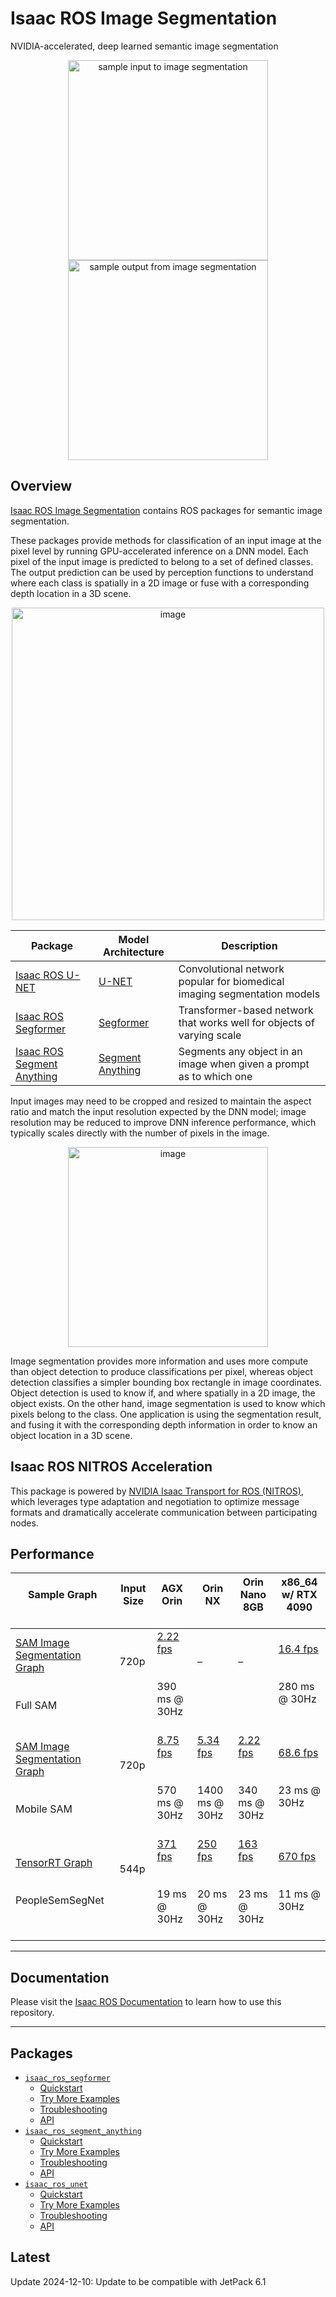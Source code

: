 # Isaac ROS Image Segmentation

NVIDIA-accelerated, deep learned semantic image segmentation

<div align="center"><img alt="sample input to image segmentation" src="https://media.githubusercontent.com/media/NVIDIA-ISAAC-ROS/.github/main/resources/isaac_ros_docs/repositories_and_packages/isaac_ros_image_segmentation/isaac_ros_image_segmentation_example.png/" width="320px"/>
<img alt="sample output from image segmentation" src="https://media.githubusercontent.com/media/NVIDIA-ISAAC-ROS/.github/main/resources/isaac_ros_docs/repositories_and_packages/isaac_ros_image_segmentation/isaac_ros_image_segmentation_example_seg.png/" width="320px"/></div>

## Overview

[Isaac ROS Image Segmentation](https://github.com/NVIDIA-ISAAC-ROS/isaac_ros_image_segmentation) contains ROS packages for semantic image segmentation.

These packages provide methods for classification of an input image
at the pixel level by running GPU-accelerated inference on a DNN model.
Each pixel of the input image is predicted to belong to a set of defined classes.
The output prediction can be used by perception functions to understand where each
class is spatially in a 2D image or fuse with a corresponding depth location in a 3D scene.

<div align="center"><a class="reference internal image-reference" href="https://media.githubusercontent.com/media/NVIDIA-ISAAC-ROS/.github/main/resources/isaac_ros_docs/repositories_and_packages/isaac_ros_image_segmentation/isaac_ros_image_segmentation_nodegraph.png/"><img alt="image" src="https://media.githubusercontent.com/media/NVIDIA-ISAAC-ROS/.github/main/resources/isaac_ros_docs/repositories_and_packages/isaac_ros_image_segmentation/isaac_ros_image_segmentation_nodegraph.png/" width="500px"/></a></div>

| Package                                                                                                                                                                  | Model Architecture                                | Description                                                              |
|--------------------------------------------------------------------------------------------------------------------------------------------------------------------------|---------------------------------------------------|--------------------------------------------------------------------------|
| [Isaac ROS U-NET](https://nvidia-isaac-ros.github.io/repositories_and_packages/isaac_ros_image_segmentation/isaac_ros_unet/index.html#quickstart)                        | [U-NET](https://en.wikipedia.org/wiki/U-Net)      | Convolutional network popular for biomedical imaging segmentation models |
| [Isaac ROS Segformer](https://nvidia-isaac-ros.github.io/repositories_and_packages/isaac_ros_image_segmentation/isaac_ros_segformer/index.html#quickstart)               | [Segformer](https://arxiv.org/abs/2105.15203)     | Transformer-based network that works well for objects of varying scale   |
| [Isaac ROS Segment Anything](https://nvidia-isaac-ros.github.io/repositories_and_packages/isaac_ros_image_segmentation/isaac_ros_segment_anything/index.html#quickstart) | [Segment Anything](https://segment-anything.com/) | Segments any object in an image when given a prompt as to which one      |

Input images may need to be cropped and resized to maintain the aspect ratio and match the input
resolution expected by the DNN model; image resolution may be reduced to improve
DNN inference performance, which typically scales directly with the
number of pixels in the image.

<div align="center"><a class="reference internal image-reference" href="https://media.githubusercontent.com/media/NVIDIA-ISAAC-ROS/.github/main/resources/isaac_ros_docs/repositories_and_packages/isaac_ros_image_segmentation/isaac_ros_image_segmentation_example_bboxseg.png/"><img alt="image" src="https://media.githubusercontent.com/media/NVIDIA-ISAAC-ROS/.github/main/resources/isaac_ros_docs/repositories_and_packages/isaac_ros_image_segmentation/isaac_ros_image_segmentation_example_bboxseg.png/" width="320px"/></a></div>

Image segmentation provides more information and uses more compute than
object detection to produce classifications per pixel, whereas object
detection classifies a simpler bounding box rectangle in image
coordinates. Object detection is used to know if, and where spatially in
a 2D image, the object exists. On the other hand, image segmentation is used to know which
pixels belong to the class. One application is using the segmentation result, and fusing it with the corresponding depth
information in order to know an object location in a 3D scene.

## Isaac ROS NITROS Acceleration

This package is powered by [NVIDIA Isaac Transport for ROS (NITROS)](https://developer.nvidia.com/blog/improve-perception-performance-for-ros-2-applications-with-nvidia-isaac-transport-for-ros/), which leverages type adaptation and negotiation to optimize message formats and dramatically accelerate communication between participating nodes.

## Performance

| Sample Graph<br/><br/>                                                                                                                                                                                                                  | Input Size<br/><br/>     | AGX Orin<br/><br/>                                                                                                                                                   | Orin NX<br/><br/>                                                                                                                                                    | Orin Nano 8GB<br/><br/>                                                                                                                                               | x86_64 w/ RTX 4090<br/><br/>                                                                                                                                        |
|-----------------------------------------------------------------------------------------------------------------------------------------------------------------------------------------------------------------------------------------|--------------------------|----------------------------------------------------------------------------------------------------------------------------------------------------------------------|----------------------------------------------------------------------------------------------------------------------------------------------------------------------|-----------------------------------------------------------------------------------------------------------------------------------------------------------------------|---------------------------------------------------------------------------------------------------------------------------------------------------------------------|
| [SAM Image Segmentation Graph](https://github.com/NVIDIA-ISAAC-ROS/isaac_ros_benchmark/blob/main/benchmarks/isaac_ros_segment_anything_benchmark/scripts/isaac_ros_segment_anything_graph.py)<br/><br/><br/>Full SAM<br/><br/>          | 720p<br/><br/><br/><br/> | [2.22 fps](https://github.com/NVIDIA-ISAAC-ROS/isaac_ros_benchmark/blob/main/results/isaac_ros_sam_graph-agx_orin.json)<br/><br/><br/>390 ms @ 30Hz<br/><br/>        | –<br/><br/><br/><br/>                                                                                                                                                | –<br/><br/><br/><br/>                                                                                                                                                 | [16.4 fps](https://github.com/NVIDIA-ISAAC-ROS/isaac_ros_benchmark/blob/main/results/isaac_ros_sam_graph-x86-4090.json)<br/><br/><br/>280 ms @ 30Hz<br/><br/>       |
| [SAM Image Segmentation Graph](https://github.com/NVIDIA-ISAAC-ROS/isaac_ros_benchmark/blob/main/benchmarks/isaac_ros_segment_anything_benchmark/scripts/isaac_ros_mobile_segment_anything_graph.py)<br/><br/><br/>Mobile SAM<br/><br/> | 720p<br/><br/><br/><br/> | [8.75 fps](https://github.com/NVIDIA-ISAAC-ROS/isaac_ros_benchmark/blob/main/results/isaac_ros_mobile_sam_graph-agx_orin.json)<br/><br/><br/>570 ms @ 30Hz<br/><br/> | [5.34 fps](https://github.com/NVIDIA-ISAAC-ROS/isaac_ros_benchmark/blob/main/results/isaac_ros_mobile_sam_graph-orin_nx.json)<br/><br/><br/>1400 ms @ 30Hz<br/><br/> | [2.22 fps](https://github.com/NVIDIA-ISAAC-ROS/isaac_ros_benchmark/blob/main/results/isaac_ros_mobile_sam_graph-orin_nano.json)<br/><br/><br/>340 ms @ 30Hz<br/><br/> | [68.6 fps](https://github.com/NVIDIA-ISAAC-ROS/isaac_ros_benchmark/blob/main/results/isaac_ros_mobile_sam_graph-x86-4090.json)<br/><br/><br/>23 ms @ 30Hz<br/><br/> |
| [TensorRT Graph](https://github.com/NVIDIA-ISAAC-ROS/isaac_ros_benchmark/blob/main/benchmarks/isaac_ros_unet_benchmark/scripts/isaac_ros_unet_graph.py)<br/><br/><br/>PeopleSemSegNet<br/><br/>                                         | 544p<br/><br/><br/><br/> | [371 fps](https://github.com/NVIDIA-ISAAC-ROS/isaac_ros_benchmark/blob/main/results/isaac_ros_unet_graph-agx_orin.json)<br/><br/><br/>19 ms @ 30Hz<br/><br/>         | [250 fps](https://github.com/NVIDIA-ISAAC-ROS/isaac_ros_benchmark/blob/main/results/isaac_ros_unet_graph-orin_nx.json)<br/><br/><br/>20 ms @ 30Hz<br/><br/>          | [163 fps](https://github.com/NVIDIA-ISAAC-ROS/isaac_ros_benchmark/blob/main/results/isaac_ros_unet_graph-orin_nano.json)<br/><br/><br/>23 ms @ 30Hz<br/><br/>         | [670 fps](https://github.com/NVIDIA-ISAAC-ROS/isaac_ros_benchmark/blob/main/results/isaac_ros_unet_graph-nuc_4060ti.json)<br/><br/><br/>11 ms @ 30Hz<br/><br/>      |

---

## Documentation

Please visit the [Isaac ROS Documentation](https://nvidia-isaac-ros.github.io/repositories_and_packages/isaac_ros_image_segmentation/index.html) to learn how to use this repository.

---

## Packages

* [`isaac_ros_segformer`](https://nvidia-isaac-ros.github.io/repositories_and_packages/isaac_ros_image_segmentation/isaac_ros_segformer/index.html)
  * [Quickstart](https://nvidia-isaac-ros.github.io/repositories_and_packages/isaac_ros_image_segmentation/isaac_ros_segformer/index.html#quickstart)
  * [Try More Examples](https://nvidia-isaac-ros.github.io/repositories_and_packages/isaac_ros_image_segmentation/isaac_ros_segformer/index.html#try-more-examples)
  * [Troubleshooting](https://nvidia-isaac-ros.github.io/repositories_and_packages/isaac_ros_image_segmentation/isaac_ros_segformer/index.html#troubleshooting)
  * [API](https://nvidia-isaac-ros.github.io/repositories_and_packages/isaac_ros_image_segmentation/isaac_ros_segformer/index.html#api)
* [`isaac_ros_segment_anything`](https://nvidia-isaac-ros.github.io/repositories_and_packages/isaac_ros_image_segmentation/isaac_ros_segment_anything/index.html)
  * [Quickstart](https://nvidia-isaac-ros.github.io/repositories_and_packages/isaac_ros_image_segmentation/isaac_ros_segment_anything/index.html#quickstart)
  * [Try More Examples](https://nvidia-isaac-ros.github.io/repositories_and_packages/isaac_ros_image_segmentation/isaac_ros_segment_anything/index.html#try-more-examples)
  * [Troubleshooting](https://nvidia-isaac-ros.github.io/repositories_and_packages/isaac_ros_image_segmentation/isaac_ros_segment_anything/index.html#troubleshooting)
  * [API](https://nvidia-isaac-ros.github.io/repositories_and_packages/isaac_ros_image_segmentation/isaac_ros_segment_anything/index.html#api)
* [`isaac_ros_unet`](https://nvidia-isaac-ros.github.io/repositories_and_packages/isaac_ros_image_segmentation/isaac_ros_unet/index.html)
  * [Quickstart](https://nvidia-isaac-ros.github.io/repositories_and_packages/isaac_ros_image_segmentation/isaac_ros_unet/index.html#quickstart)
  * [Try More Examples](https://nvidia-isaac-ros.github.io/repositories_and_packages/isaac_ros_image_segmentation/isaac_ros_unet/index.html#try-more-examples)
  * [Troubleshooting](https://nvidia-isaac-ros.github.io/repositories_and_packages/isaac_ros_image_segmentation/isaac_ros_unet/index.html#troubleshooting)
  * [API](https://nvidia-isaac-ros.github.io/repositories_and_packages/isaac_ros_image_segmentation/isaac_ros_unet/index.html#api)

## Latest

Update 2024-12-10: Update to be compatible with JetPack 6.1
